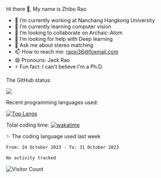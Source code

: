 Hi there 👋, My name is Zhibo Rao
- 🔭 I’m currently working at Nanchang Hangkong University
- 🌱 I’m currently learning computer vision
- 👯 I’m looking to collaborate on Archaic-Atom
- 🤔 I’m looking for help with Deep learning
- 💬 Ask me about stereo matching
- 📫 How to reach me: raoxi36@foxmail.com
- 😄 Pronouns: Jack Rao
- ⚡ Fun fact: I can't believe I'm a Ph.D.

The GitHub status:

![](https://github-readme-stats.vercel.app/api?username=ZhiboRao)

Recent programming languages used:

[![Top Langs](https://github-readme-stats.vercel.app/api/top-langs/?username=ZhiboRao&layout=compact)](https://github.com/anuraghazra/github-readme-stats)

Total coding time: [![wakatime](https://wakatime.com/badge/user/51ec5ec7-4742-4243-9eea-732ade32c0b7.svg)](https://wakatime.com/@51ec5ec7-4742-4243-9eea-732ade32c0b7)

✨ The coding language used last week 
<!--START_SECTION:waka-->

```txt
From: 24 October 2023 - To: 31 October 2023

No activity tracked
```

<!--END_SECTION:waka-->

![Visitor Count](https://profile-counter.glitch.me/Raohaocheng/count.svg)
